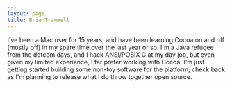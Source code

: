 ```yaml
---
layout: page
title: BrianTrammell
---
```




I've been a Mac user for 15 years, and have been learning Cocoa on and off (mostly off) in my spare time over the last year or so. I'm a Java refugee from the dotcom days, and I hack ANSI/POSIX C at my day job, but even given my limited experience, I far prefer working with Cocoa. I'm just getting started building some non-toy software for the platform; check back as I'm planning to release what I do throw together open source.

